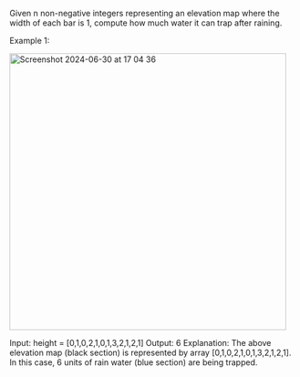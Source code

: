 Given n non-negative integers representing an elevation map where the width of each bar is 1, compute how much water it can trap after raining.

 

Example 1:

<img width="485" alt="Screenshot 2024-06-30 at 17 04 36" src="https://github.com/gabrielcoelho90/LeetCodeChallenges/assets/108440422/bde13a68-ec50-44f9-aa1b-c4366c1ee6b0">


Input: height = [0,1,0,2,1,0,1,3,2,1,2,1]
Output: 6
Explanation: The above elevation map (black section) is represented by array [0,1,0,2,1,0,1,3,2,1,2,1]. In this case, 6 units of rain water (blue section) are being trapped.

